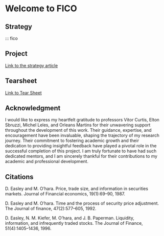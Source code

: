 # Welcome to FICO


## Strategy

::: fico

## Project

[Link to the strategy article](files/Mestrado.pdf)


## Tearsheet
[Link to Tear Sheet](files/portPINxIbov.html)

## Acknowledgment

I would like to express my heartfelt gratitude to professors Vitor Curtis, Elton Sbruzzi, Michel Leles, and Orleans Martins for their unwavering support throughout the development of this work. Their guidance, expertise, and encouragement have been invaluable, shaping the trajectory of my research journey. Their commitment to fostering academic growth and their dedication to providing insightful feedback have played a pivotal role in the successful completion of this project. I am truly fortunate to have had such dedicated mentors, and I am sincerely thankful for their contributions to my academic and professional development.

## Citations

D. Easley and M. O’hara. Price, trade size, and information in securities markets. Journal of Financial economics, 19(1):69–90, 1987.

D. Easley and M. O’hara. Time and the process of security price adjustment. The Journal of finance, 47(2):577–605, 1992.

D. Easley, N. M. Kiefer, M. O’hara, and J. B. Paperman. Liquidity, information, and infrequently traded stocks. The Journal of Finance, 51(4):1405–1436, 1996.

